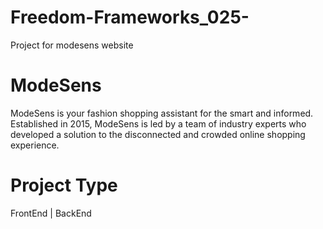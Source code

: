 # Freedom-Frameworks_025-
Project for modesens website 
# ModeSens
ModeSens is your fashion shopping assistant for the smart and informed. Established in 2015, ModeSens is led by a team of industry experts who developed a solution to the disconnected and crowded online shopping experience.
# Project Type
FrontEnd | BackEnd
